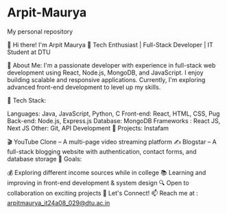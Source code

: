 # Arpit-Maurya
My personal repository

👋 Hi there! I'm Arpit Maurya
🚀 Tech Enthusiast | Full-Stack Developer | IT Student at DTU

🔹 About Me:
I'm a passionate developer with experience in full-stack web development using React, Node.js, MongoDB, and JavaScript. I enjoy building scalable and responsive applications. Currently, I'm exploring advanced front-end development to level up my skills.

🔹 Tech Stack:

Languages: Java, JavaScript, Python, C
Front-end: React, HTML, CSS, Pug
Back-end: Node.js, Express.js
Database: MongoDB
Frameworks : React JS, Next JS
Other: Git, API Development
🔹 Projects: Instafam

🎬 YouTube Clone – A multi-page video streaming platform
✍️ Blogstar – A full-stack blogging website with authentication, contact forms, and database storage
🔹 Goals:

💰 Exploring different income sources while in college
📚 Learning and improving in front-end development & system design
🔍 Open to collaboration on exciting projects
🔹 Let's Connect!
📫 Reach me at : arpitmaurya_it24a08_029@dtu.ac.in
